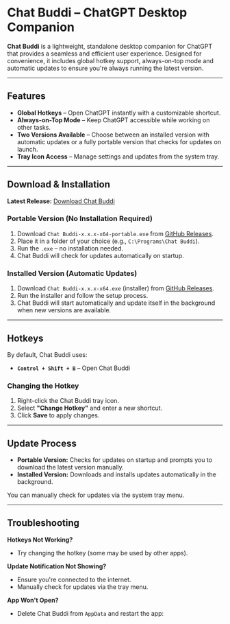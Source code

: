 # Chat Buddi – ChatGPT Desktop Companion

**Chat Buddi** is a lightweight, standalone desktop companion for ChatGPT that provides a seamless and efficient user experience. Designed for convenience, it includes global hotkey support, always-on-top mode and automatic updates to ensure you're always running the latest version.

---

## Features

- **Global Hotkeys** – Open ChatGPT instantly with a customizable shortcut.
- **Always-on-Top Mode** – Keep ChatGPT accessible while working on other tasks.
- **Two Versions Available** – Choose between an installed version with automatic updates or a fully portable version that checks for updates on launch.
- **Tray Icon Access** – Manage settings and updates from the system tray.

---

## Download & Installation

**Latest Release:** [Download Chat Buddi](https://github.com/LexxieLynn/chat-buddi/releases/latest)

### Portable Version (No Installation Required)
1. Download `Chat Buddi-x.x.x-x64-portable.exe` from [GitHub Releases](https://github.com/LexxieLynn/chat-buddi/releases).
2. Place it in a folder of your choice (e.g., `C:\Programs\Chat Buddi`).
3. Run the `.exe` – no installation needed.
4. Chat Buddi will check for updates automatically on startup.

### Installed Version (Automatic Updates)
1. Download `Chat Buddi-x.x.x-x64.exe` (installer) from [GitHub Releases](https://github.com/LexxieLynn/chat-buddi/releases).
2. Run the installer and follow the setup process.
3. Chat Buddi will start automatically and update itself in the background when new versions are available.

---

## Hotkeys

By default, Chat Buddi uses:
- **`Control + Shift + B`** – Open Chat Buddi

### Changing the Hotkey
1. Right-click the Chat Buddi tray icon.
2. Select **"Change Hotkey"** and enter a new shortcut.
3. Click **Save** to apply changes.

---

## Update Process

- **Portable Version:** Checks for updates on startup and prompts you to download the latest version manually.
- **Installed Version:** Downloads and installs updates automatically in the background.

You can manually check for updates via the system tray menu.

---

## Troubleshooting

**Hotkeys Not Working?**
- Try changing the hotkey (some may be used by other apps).

**Update Notification Not Showing?**
- Ensure you're connected to the internet.
- Manually check for updates via the tray menu.

**App Won't Open?**
- Delete Chat Buddi from `AppData` and restart the app:
